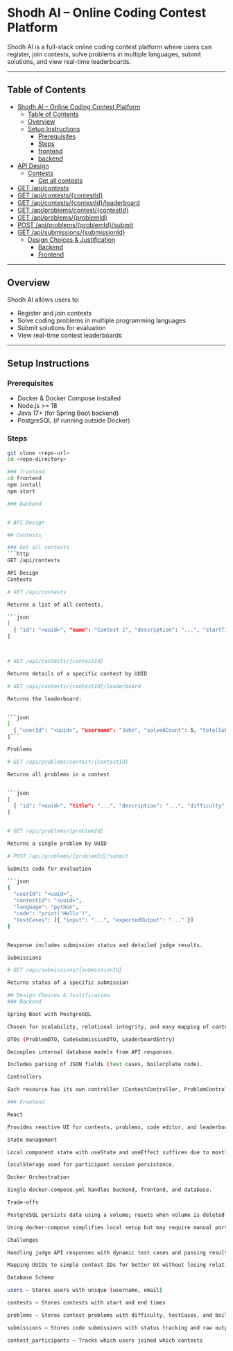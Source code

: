 # Shodh AI – Online Coding Contest Platform

Shodh AI is a full-stack online coding contest platform where users can register, join contests, solve problems in multiple languages, submit solutions, and view real-time leaderboards.

---

## Table of Contents
- [Shodh AI – Online Coding Contest Platform](#shodh-ai--online-coding-contest-platform)
  - [Table of Contents](#table-of-contents)
  - [Overview](#overview)
  - [Setup Instructions](#setup-instructions)
    - [Prerequisites](#prerequisites)
    - [Steps](#steps)
    - [frontend](#frontend)
    - [backend](#backend)
- [API Design](#api-design)
  - [Contests](#contests)
    - [Get all contests](#get-all-contests)
- [GET /api/contests](#get-apicontests)
- [GET /api/contests/{contestId}](#get-apicontestscontestid)
- [GET /api/contests/{contestId}/leaderboard](#get-apicontestscontestidleaderboard)
- [GET /api/problems/contest/{contestId}](#get-apiproblemscontestcontestid)
- [GET /api/problems/{problemId}](#get-apiproblemsproblemid)
- [POST /api/problems/{problemId}/submit](#post-apiproblemsproblemidsubmit)
- [GET /api/submissions/{submissionId}](#get-apisubmissionssubmissionid)
  - [Design Choices \& Justification](#design-choices--justification)
    - [Backend](#backend-1)
    - [Frontend](#frontend-1)

---

## Overview

Shodh AI allows users to:
- Register and join contests
- Solve coding problems in multiple programming languages
- Submit solutions for evaluation
- View real-time contest leaderboards

---

## Setup Instructions

### Prerequisites
- Docker & Docker Compose installed
- Node.js >= 18
- Java 17+ (for Spring Boot backend)
- PostgreSQL (if running outside Docker)

### Steps
```bash
git clone <repo-url>
cd <repo-directory>

### frontend
cd frontend
npm install
npm start

### backend


# API Design

## Contests

### Get all contests
```http
GET /api/contests

API Design
Contests

# GET /api/contests

Returns a list of all contests.

```json
[
  { "id": "<uuid>", "name": "Contest 1", "description": "...", "startTime": "...", "endTime": "..." }
]



# GET /api/contests/{contestId}

Returns details of a specific contest by UUID

# GET /api/contests/{contestId}/leaderboard

Returns the leaderboard:


```json
[
  { "userId": "<uuid>", "username": "John", "solvedCount": 5, "totalSubmissions": 7 }
]```

Problems

# GET /api/problems/contest/{contestId}

Returns all problems in a contest


```json
[
  { "id": "<uuid>", "title": "...", "description": "...", "difficulty": "...", "testCases": [...], "boilerPlateCode": {...} }
]


# GET /api/problems/{problemId}

Returns a single problem by UUID

# POST /api/problems/{problemId}/submit

Submits code for evaluation

```json
{
  "userId": "<uuid>",
  "contestId": "<uuid>",
  "language": "python",
  "code": "print('Hello')",
  "testCases": [{ "input": "...", "expectedOutput": "..." }]
}


Response includes submission status and detailed judge results.

Submissions

# GET /api/submissions/{submissionId}

Returns status of a specific submission

## Design Choices & Justification
### Backend

Spring Boot with PostgreSQL

Chosen for scalability, relational integrity, and easy mapping of contests, problems, users, and submissions.

DTOs (ProblemDTO, CodeSubmissionDTO, LeaderboardEntry)

Decouples internal database models from API responses.

Includes parsing of JSON fields (test cases, boilerplate code).

Controllers

Each resource has its own controller (ContestController, ProblemController, SubmissionController) for RESTful design.

### Frontend

React

Provides reactive UI for contests, problems, code editor, and leaderboard.

State management

Local component state with useState and useEffect suffices due to mostly page-level state.

localStorage used for participant session persistence.

Docker Orchestration

Single docker-compose.yml handles backend, frontend, and database.

Trade-offs

PostgreSQL persists data using a volume; resets when volume is deleted.

Using docker-compose simplifies local setup but may require manual port mapping on conflicting ports.

Challenges

Handling judge API responses with dynamic test cases and passing results back to frontend.

Mapping UUIDs to simple contest IDs for better UX without losing relational integrity.

Database Schema

users – Stores users with unique (username, email)

contests – Stores contests with start and end times

problems – Stores contest problems with difficulty, testCases, and boilerPlateCode

submissions – Stores code submissions with status tracking and raw output

contest_participants – Tracks which users joined which contests